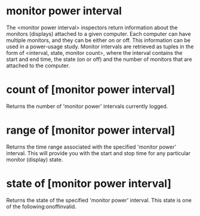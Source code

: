 # monitor power interval

The &lt;monitor power interval&gt; inspectors return information about the monitors (displays) attached to a given computer. Each computer can have multiple monitors, and they can be either on or off. This information can be used in a power-usage study. Monitor intervals are retrieved as tuples in the form of &lt;interval, state, monitor count&gt;, where the interval contains the start and end time, the state (on or off) and the number of monitors that are attached to the computer.

# count of [monitor power interval]

Returns the number of &#39;monitor power&#39; intervals currently logged.

# range of [monitor power interval]

Returns the time range associated with the specified &#39;monitor power&#39; interval. This will provide you with the start and stop time for any particular monitor (display) state.

# state of [monitor power interval]

Returns the state of the specified &#39;monitor power&#39; interval. This state is one of the following:onoffinvalid.
